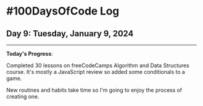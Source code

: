 # #100DaysOfCode Log

## Day 9: Tuesday, January 9, 2024

<hr>

**Today's Progress**:

Completed 30 lessons on freeCodeCamps Algorithm and Data Structures course. It's mostly a JavaScript review so added some conditionals to a game.

New routines and habits take time so I'm going to enjoy the process of creating one.
